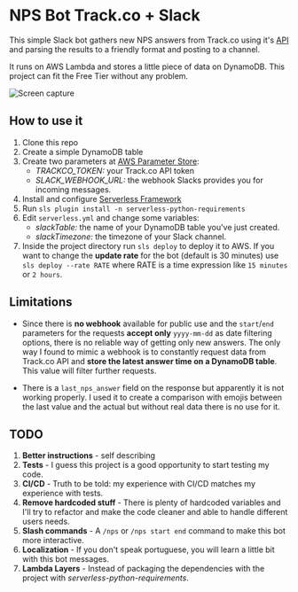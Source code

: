 # NPS Bot Track.co + Slack

This simple Slack bot gathers new NPS answers from Track.co using it's [API](https://api.tracksale.co/) and parsing the results to a friendly format and posting to a channel.

It runs on AWS Lambda and stores a little piece of data on DynamoDB. This project can fit the Free Tier without any problem.

![Screen capture](https://i.imgur.com/C0J7nEy.png)

## How to use it

1. Clone this repo
2. Create a simple DynamoDB table
3. Create two parameters at [AWS Parameter Store](https://docs.aws.amazon.com/systems-manager/latest/userguide/systems-manager-parameter-store.html):
    * *TRACKCO_TOKEN:* your Track.co API token
    * *SLACK_WEBHOOK_URL:* the webhook Slacks provides you for incoming messages.
4. Install and configure [Serverless Framework](https://serverless.com/framework/docs/getting-started/)
5. Run `sls plugin install -n serverless-python-requirements`
6. Edit `serverless.yml` and change some variables:
    * *slackTable:* the name of your DynamoDB table you've just created.
    * *slackTimezone:* the timezone of your Slack channel.
7. Inside the project directory run `sls deploy` to deploy it to AWS. If you want to change the **update rate** for the bot (default is 30 minutes) use `sls deploy --rate RATE` where RATE is a time expression like `15 minutes` or `2 hours`.

## Limitations

* Since there is **no webhook** available for public use and the `start`/`end` parameters for the requests **accept only** `yyyy-mm-dd` as date filtering options, there is no reliable way of getting only new answers. The only way I found to mimic a webhook is to constantly request data from Track.co API and **store the latest answer time on a DynamoDB table**. This value will filter further requests.

* There is a `last_nps_answer` field on the response but apparently it is not working properly. I used it to create a comparison with emojis between the last value and the actual but without real data there is no use for it.

## TODO

1. **Better instructions** - self describing
2. **Tests** - I guess this project is a good opportunity to start testing my code.
3. **CI/CD** - Truth to be told: my experience with CI/CD matches my experience with tests.
4. **Remove hardcoded stuff** - There is plenty of hardcoded variables and I'll try to refactor and make the code cleaner and able to handle different users needs.
5. **Slash commands** - A `/nps` or `/nps start end` command to make this bot more interactive.
6. **Localization** - If you don't speak portuguese, you will learn a little bit with this bot messages.
7. **Lambda Layers** - Instead of packaging the dependencies with the project with _serverless-python-requirements_.
